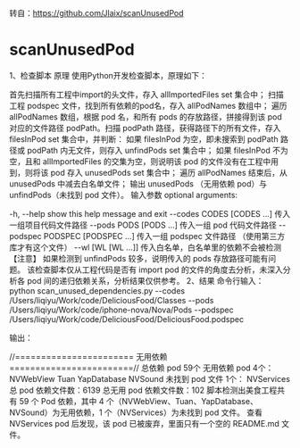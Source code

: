 转自：https://github.com/Jlaix/scanUnusedPod


# scanUnusedPod
1、检查脚本
原理
使用Python开发检查脚本，原理如下：

首先扫描所有工程中import的头文件，存入 allImportedFiles set 集合中；
扫描工程 podspec 文件，找到所有依赖的pod名，存入 allPodNames 数组中；
遍历 allPodNames 数组，根据 pod 名，和所有 pods 的存放路径，拼接得到该 pod 对应的文件路径 podPath。扫描 podPath 路径，获得路径下的所有文件，存入 filesInPod set 集合中，并判断：
如果 filesInPod 为空，即未搜索到 podPath 路径或 podPath 内无文件，则存入 unfindPods set 集合中；
如果 filesInPod 不为空，且和 allImportedFiles 的交集为空，则说明该 pod 的文件没有在工程中用到，则将该 pod 存入 unusedPods set 集合中；
遍历 allPodNames 结束后，从 unusedPods 中减去白名单文件；
输出 unusedPods （无用依赖 pod）与 unfindPods（未找到 pod 文件）。
输入参数
optional arguments:

-h, --help show this help message and exit
--codes CODES [CODES ...] 传入一组项目代码文件路径
--pods PODS [PODS ...] 传入一组 pod 代码文件路径
--podspec PODSPEC [PODSPEC ...] 传入一组 podspec 文件路径  （使用第三方库才有这个文件）
--wl [WL [WL ...]] 传入白名单，白名单里的依赖不会被检测
【注意】
如果检测到 unfindPods 较多，说明传入的 pods 存放路径可能有问题。
该检查脚本仅从工程代码是否有 import pod 的文件的角度去分析，未深入分析各 pod 间的递归依赖关系，分析结果仅供参考。
2、结果
命令行输入： python scan_unused_dependencies.py --codes /Users/liqiyu/Work/code/DeliciousFood/Classes --pods /Users/liqiyu/Work/code/iphone-nova/Nova/Pods --podspec /Users/liqiyu/Work/code/DeliciousFood/DeliciousFood.podspec

输出：

//======================= 无用依赖 ========================//
总依赖 pod 59个
无用依赖 pod 4个：
NVWebView
Tuan
YapDatabase
NVSound
未找到 pod 文件 1个：
NVServices
总 pod 依赖文件数：6139
总无用 pod 依赖文件数：102
脚本检测出美食工程共有 59 个 Pod 依赖，其中 4 个（NVWebView、Tuan、YapDatabase、NVSound）为无用依赖，1 个（NVServices）为未找到 pod 文件。 查看 NVServices pod 后发现，该 pod 已被废弃，里面只有一个空的 README.md 文件。
